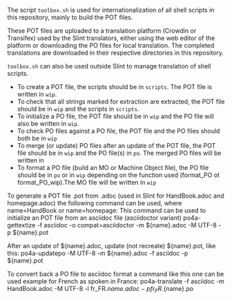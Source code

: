 The script `toolbox.sh` is used for internationalization of all shell scripts in this repository, mainly to build the POT files.

These POT files are uploaded to a translation platform (Crowdin or Transifex) used by the Slint
translators, either using the web editor of the platform or downloading the PO files for local
translation. The completed translations are downloaded in their respective directories in this
repository.

`toolbox.sh` can also be used outside Slint to manage translation of shell scripts.

* To create a POT file, the scripts should be in `scripts`. The POT file is written in `wip`.
* To check that all strings marked for extraction are extracted, the POT file should be in `wip` and the scripts in `scripts`.
* To initialize a PO file, the POT file should be in `wip` and the PO file will also be written in `wip`. 
* To check  PO files against a PO file, the POT file and the PO files should both be in `wip`
* To merge (or update) PO files after an update of the POT file, the POT file should be in `wip` and the PO file(s) in `po`. The merged PO files will be written in
* To format a PO file (build an MO or Machine Object file), the PO file should be in `po` or in `wip` depending on the function used (format_PO ot format_PO_wip).The MO file will be written in `wip`

To generate a POT file <name>.pot from <name>.adoc (used in Slint for HandBook.adoc and homepage.adoc) the following command can be used, where name=HandBook or name=homepage:
This command can be used to initialize an POT file from an asciidoc file (asciidoctor variant)
po4a-gettextize -f asciidoc -o compat=asciidoctor -m ${name}.adoc -M UTF-8  -p ${name}.pot

After an update of ${name}.adoc, update (not recreate) ${name}.pot, like this:
po4a-updatepo -M UTF-8 -m ${name}.adoc -f asciidoc -p ${name}.pot

To convert back a PO file to asciidoc format a command like this one can be used example for French as spoken in France:
po4a-translate -f asciidoc -m HandBook.adoc -M UTF-8 -l fr_FR.${name}.adoc -p fr_FR.${name}.po
